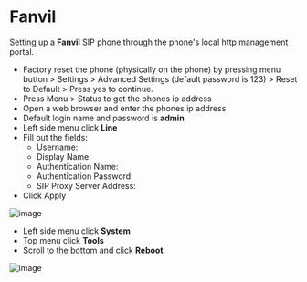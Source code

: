 # Fanvil

Setting up a **Fanvil** SIP phone through the phone\'s local http
management portal.

-   Factory reset the phone (physically on the phone) by pressing menu
    button \> Settings \> Advanced Settings (default password is 123) \>
    Reset to Default \> Press yes to continue.
-   Press Menu \> Status to get the phones ip address
-   Open a web browser and enter the phones ip address
-   Default login name and password is **admin**
-   Left side menu click **Line**
-   Fill out the fields:
    -   Username:
    -   Display Name:
    -   Authentication Name:
    -   Authentication Password:
    -   SIP Proxy Server Address:
-   Click Apply

![image](../../_static/images/provision/fusionpbx_provision_manual_fanvil.jpg)

-   Left side menu click **System**
-   Top menu click **Tools**
-   Scroll to the bottom and click **Reboot**

![image](../../_static/images/provision/fusionpbx_provision_manual_fanvil1.jpg)
